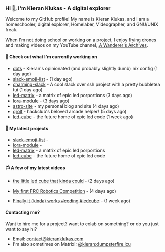 ### Hi 👋, I'm Kieran Klukas - A digital explorer 

Welcome to my GitHub profile! My name is Kieran Klukas, and I am a homeschooler, digital explorer, Homelaber, Videographer, and GNU/UNIX freak.

When I'm not doing school or working on a project, I enjoy flying drones and making videos on my YouTube channel, [A Wanderer's Archives](https://youtube.com/@wanderer.archives).

#### 👷 Check out what I'm currently working on

- [dots](https://github.com/kcoderhtml/dots) - Kieran's opinionated (and probably slightly dumb) nix config (1 day ago)
- [slack-emoji-list](https://github.com/kcoderhtml/slack-emoji-list) -  (1 day ago)
- [charming-slack](https://github.com/kcoderhtml/charming-slack) - A cool slack over ssh project with a pretty bubbletea tui (1 day ago)
- [led-matrix](https://github.com/kcoderhtml/led-matrix) - a matrix of epic led porportions (3 days ago)
- [lora-module](https://github.com/kcoderhtml/lora-module) -  (3 days ago)
- [astro-site](https://github.com/kcoderhtml/astro-site) - my personal blog and site (4 days ago)
- [grolf](https://github.com/kcoderhtml/grolf) - hackclub's beloved arcade helper! (5 days ago)
- [led-cube](https://github.com/kcoderhtml/led-cube) - the future home of epic led code (1 week ago)

#### 🌱 My latest projects

- [slack-emoji-list](https://github.com/kcoderhtml/slack-emoji-list) - 
- [lora-module](https://github.com/kcoderhtml/lora-module) - 
- [led-matrix](https://github.com/kcoderhtml/led-matrix) - a matrix of epic led porportions
- [led-cube](https://github.com/kcoderhtml/led-cube) - the future home of epic led code

#### 📺 A few of my latest videos

- [the little led cube that kinda could](https://www.youtube.com/watch?v=um7v7Y04vGw) - (2 days ago)

- [My first FRC Robotics Competition](https://www.youtube.com/watch?v=w_o2-eqkbCk) - (4 days ago)

- [Finally it (kinda) works #coding #ledcube](https://www.youtube.com/watch?v=Mfk6LF0zwZg) - (1 week ago)



#### Contacting me?

Want to hire me for a project? want to colab on something? or do you just want to say hi?

- Email: [contact@kieranklukas.com](mailto:contact@kieranklukas.com)
- I'm also sometimes on Matrix!: [@kieran:dumpsterfire.icu](https://matrix.to/#/@kieran.matrix.dumpsterfire.icu)
